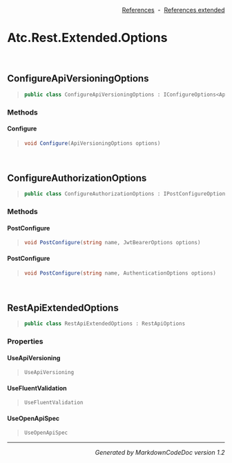 <div style='text-align: right'>

[References](Index.md)&nbsp;&nbsp;-&nbsp;&nbsp;[References extended](IndexExtended.md)
</div>

# Atc.Rest.Extended.Options

<br />

## ConfigureApiVersioningOptions

>```csharp
>public class ConfigureApiVersioningOptions : IConfigureOptions<ApiVersioningOptions>
>```

### Methods

#### Configure
>```csharp
>void Configure(ApiVersioningOptions options)
>```

<br />

## ConfigureAuthorizationOptions

>```csharp
>public class ConfigureAuthorizationOptions : IPostConfigureOptions<JwtBearerOptions>, IPostConfigureOptions<AuthenticationOptions>
>```

### Methods

#### PostConfigure
>```csharp
>void PostConfigure(string name, JwtBearerOptions options)
>```
#### PostConfigure
>```csharp
>void PostConfigure(string name, AuthenticationOptions options)
>```

<br />

## RestApiExtendedOptions

>```csharp
>public class RestApiExtendedOptions : RestApiOptions
>```

### Properties

#### UseApiVersioning
>```csharp
>UseApiVersioning
>```
#### UseFluentValidation
>```csharp
>UseFluentValidation
>```
#### UseOpenApiSpec
>```csharp
>UseOpenApiSpec
>```
<hr /><div style='text-align: right'><i>Generated by MarkdownCodeDoc version 1.2</i></div>
